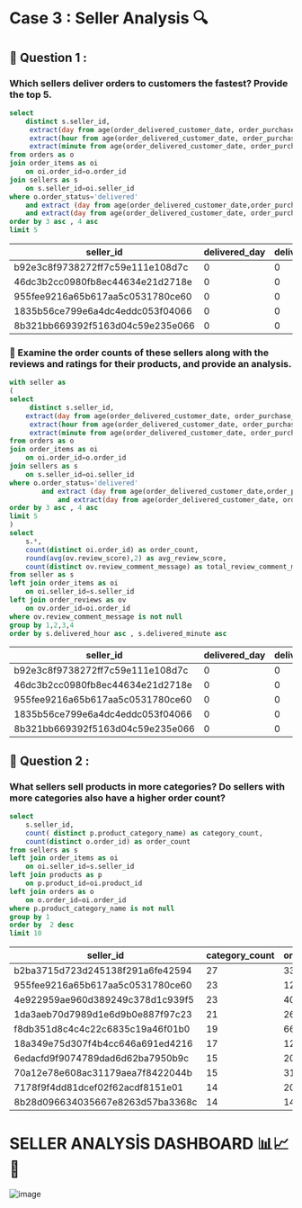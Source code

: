# Case 3 : Seller Analysis 🔍
## 💼 Question 1 :
### Which sellers deliver orders to customers the fastest? Provide the top 5.

````sql
select 
	distinct s.seller_id,
	 extract(day from age(order_delivered_customer_date, order_purchase_timestamp)) as delivered_day,
  	 extract(hour from age(order_delivered_customer_date, order_purchase_timestamp)) as delivered_hour,
  	 extract(minute from age(order_delivered_customer_date, order_purchase_timestamp)) as delivered_minute
from orders as o
join order_items as oi 
	on oi.order_id=o.order_id
join sellers as s 
	on s.seller_id=oi.seller_id
where o.order_status='delivered' 
	and extract (day from age(order_delivered_customer_date,order_purchase_timestamp)) is not null 
	and extract(day from age(order_delivered_customer_date, order_purchase_timestamp)) = 0
order by 3 asc , 4 asc
limit 5
````

| seller_id                        | delivered_day | delivered_hour | delivered_minute |
|----------------------------------|---------------|----------------|------------------|
| b92e3c8f9738272ff7c59e111e108d7c | 0             | 0              | 2                |
| 46dc3b2cc0980fb8ec44634e21d2718e | 0             | 0              | 10               |
| 955fee9216a65b617aa5c0531780ce60 | 0             | 0              | 12               |
| 1835b56ce799e6a4dc4eddc053f04066 | 0             | 0              | 15               |
| 8b321bb669392f5163d04c59e235e066 | 0             | 0              | 18               |

### 💬 Examine the order counts of these sellers along with the reviews and ratings for their products, and provide an analysis.

````sql
with seller as 
(
select 
     distinct s.seller_id,	
	extract(day from age(order_delivered_customer_date, order_purchase_timestamp)) as delivered_day,
  	 extract(hour from age(order_delivered_customer_date, order_purchase_timestamp)) as delivered_hour,
  	 extract(minute from age(order_delivered_customer_date, order_purchase_timestamp)) as delivered_minute
from orders as o
join order_items as oi 
	on oi.order_id=o.order_id
join sellers as s 
	on s.seller_id=oi.seller_id
where o.order_status='delivered' 
		and extract (day from age(order_delivered_customer_date,order_purchase_timestamp)) is not null 
			and extract(day from age(order_delivered_customer_date, order_purchase_timestamp)) = 0
order by 3 asc , 4 asc
limit 5 
) 
select 
	s.*,
	count(distinct oi.order_id) as order_count,
	round(avg(ov.review_score),2) as avg_review_score,
	count(distinct ov.review_comment_message) as total_review_comment_message
from seller as s
left join order_items as oi
	on oi.seller_id=s.seller_id
left join order_reviews as ov
	on ov.order_id=oi.order_id
where ov.review_comment_message is not null	
group by 1,2,3,4
order by s.delivered_hour asc , s.delivered_minute asc
````

| seller_id                        | delivered_day | delivered_hour | delivered_minute | order_count | avg_review_score | total_review_comment_message |
|----------------------------------|---------------|----------------|------------------|-------------|------------------|------------------------------|
| b92e3c8f9738272ff7c59e111e108d7c | 0             | 0              | 2                | 27          | 3.56             | 27                           |
| 46dc3b2cc0980fb8ec44634e21d2718e | 0             | 0              | 10               | 193         | 3.77             | 190                          |
| 955fee9216a65b617aa5c0531780ce60 | 0             | 0              | 12               | 479         | 3.61             | 468                          |
| 1835b56ce799e6a4dc4eddc053f04066 | 0             | 0              | 15               | 190         | 3.08             | 188                          |
| 8b321bb669392f5163d04c59e235e066 | 0             | 0              | 18               | 395         | 3.58             | 384                          |

## 💼 Question 2 :
### What sellers sell products in more categories? Do sellers with more categories also have a higher order count?

````sql
select 
	s.seller_id,
	count( distinct p.product_category_name) as category_count,
	count(distinct o.order_id) as order_count
from sellers as s
left join order_items as oi 
	on oi.seller_id=s.seller_id
left join products as p 
	on p.product_id=oi.product_id
left join orders as o 
	on o.order_id=oi.order_id
where p.product_category_name is not null
group by 1
order by  2 desc
limit 10
````

| seller_id                        | category_count | order_count |
|----------------------------------|----------------|-------------|
| b2ba3715d723d245138f291a6fe42594 | 27             | 337         |
| 955fee9216a65b617aa5c0531780ce60 | 23             | 1287        |
| 4e922959ae960d389249c378d1c939f5 | 23             | 405         |
| 1da3aeb70d7989d1e6d9b0e887f97c23 | 21             | 265         |
| f8db351d8c4c4c22c6835c19a46f01b0 | 19             | 665         |
| 18a349e75d307f4b4cc646a691ed4216 | 17             | 121         |
| 6edacfd9f9074789dad6d62ba7950b9c | 15             | 208         |
| 70a12e78e608ac31179aea7f8422044b | 15             | 315         |
| 7178f9f4dd81dcef02f62acdf8151e01 | 14             | 203         |
| 8b28d096634035667e8263d57ba3368c | 14             | 143         |

# SELLER ANALYSİS DASHBOARD 📊📈🛒

![image](https://github.com/muratukel/SQLProject-OlistE-CommerceDataset-/assets/136103635/81b80cb3-ab44-44b4-8eb2-6eb656dc2289)

